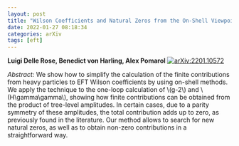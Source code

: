 ```yaml
---
layout: post
title: "Wilson Coefficients and Natural Zeros from the On-Shell Viewpoint"
date: 2022-01-27 08:18:34
categories: arXiv
tags: [eft]
---
```


**Luigi Delle Rose, Benedict von Harling, Alex Pomarol**
[![arXiv:2201.10572](https://img.shields.io/badge/arXiv-2201.10572-00ff00)](https://arxiv.org/abs/2201.10572)

*Abstract:*
We show how to simplify the calculation of the finite contributions from heavy particles to EFT Wilson coefficients by using on-shell methods. We apply the technique to the one-loop calculation of \\(g-2\\) and \\(H\\gamma\\gamma\\), showing how finite contributions can be obtained from the product of tree-level amplitudes. In certain cases, due to a parity symmetry of these amplitudes, the total contribution adds up to zero, as previously found in the literature. Our method allows to search for new natural zeros, as well as to obtain non-zero contributions in a straightforward way.
